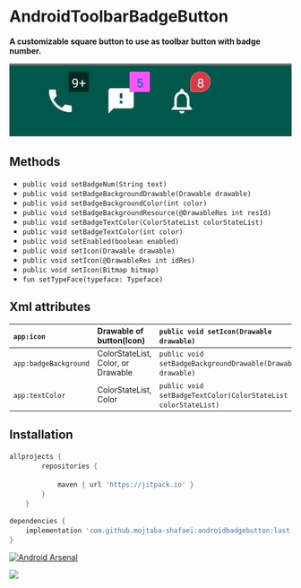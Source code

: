 
# AndroidToolbarBadgeButton
**A customizable square button to use as toolbar button with badge number.**

![sample AndroidToolbarBadgeButton image](https://github.com/Mojtaba-Shafaei/AndroidBadgeButton/blob/master/sampleImges/1.2.2.jpg)

## Methods

- `public void setBadgeNum(String text)`
- `public void setBadgeBackgroundDrawable(Drawable drawable)`
- `public void setBadgeBackgroundColor(int color)`
- `public void setBadgeBackgroundResource(@DrawableRes int resId)`
- `public void setBadgeTextColor(ColorStateList colorStateList)`
- `public void setBadgeTextColor(int color)`
- `public void setEnabled(boolean enabled)`
- `public void setIcon(Drawable drawable)`
- `public void setIcon(@DrawableRes int idRes)`
- `public void setIcon(Bitmap bitmap)`
- `fun setTypeFace(typeface: Typeface)`


## Xml attributes 

|`app:icon`   | Drawable of button(Icon)   |`public void setIcon(Drawable drawable)` |
| :------------ | :------------ | :------------ |
|`app:badgeBackground`   |  ColorStateList, Color, or Drawable  | `public void setBadgeBackgroundDrawable(Drawable drawable)`|
|`app:textColor`   |   ColorStateList, Color |`public void setBadgeTextColor(ColorStateList colorStateList)` |


## Installation
```groovy
allprojects {
		repositories {
		
			maven { url 'https://jitpack.io' }
		}
	}
```

```groovy
dependencies {
    implementation 'com.github.mojtaba-shafaei:androidbadgebutton:last-version'
}
```
[![Android Arsenal]( https://img.shields.io/badge/Android%20Arsenal-AndroidBadgeButton-green.svg?style=flat )]( https://android-arsenal.com/details/1/7449 )

[![](https://jitpack.io/v/mojtaba-shafaei/androidbadgebutton.svg)](https://jitpack.io/#mojtaba-shafaei/androidbadgebutton)

